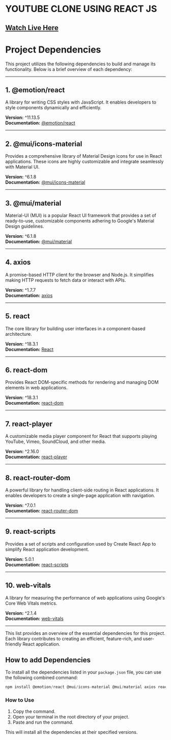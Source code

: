 # YOUTUBE CLONE USING REACT JS 
## [Watch Live Here](https://merry-melomakarona-bc626a.netlify.app/)

# Project Dependencies

This project utilizes the following dependencies to build and manage its functionality. Below is a brief overview of each dependency:

---

## **1. @emotion/react**
A library for writing CSS styles with JavaScript. It enables developers to style components dynamically and efficiently.

**Version:** ^11.13.5  
**Documentation:** [@emotion/react](https://emotion.sh/docs/introduction)

---

## **2. @mui/icons-material**
Provides a comprehensive library of Material Design icons for use in React applications. These icons are highly customizable and integrate seamlessly with Material UI.

**Version:** ^6.1.8  
**Documentation:** [@mui/icons-material](https://mui.com/material-ui/material-icons/)

---

## **3. @mui/material**
Material-UI (MUI) is a popular React UI framework that provides a set of ready-to-use, customizable components adhering to Google's Material Design guidelines.

**Version:** ^6.1.8  
**Documentation:** [@mui/material](https://mui.com/)

---

## **4. axios**
A promise-based HTTP client for the browser and Node.js. It simplifies making HTTP requests to fetch data or interact with APIs.

**Version:** ^1.7.7  
**Documentation:** [axios](https://axios-http.com/)

---

## **5. react**
The core library for building user interfaces in a component-based architecture.

**Version:** ^18.3.1  
**Documentation:** [React](https://react.dev/)

---

## **6. react-dom**
Provides React DOM-specific methods for rendering and managing DOM elements in web applications.

**Version:** ^18.3.1  
**Documentation:** [react-dom](https://reactjs.org/docs/react-dom.html)

---

## **7. react-player**
A customizable media player component for React that supports playing YouTube, Vimeo, SoundCloud, and other media.

**Version:** ^2.16.0  
**Documentation:** [react-player](https://github.com/CookPete/react-player)

---

## **8. react-router-dom**
A powerful library for handling client-side routing in React applications. It enables developers to create a single-page application with navigation.

**Version:** ^7.0.1  
**Documentation:** [react-router-dom](https://reactrouter.com/)

---

## **9. react-scripts**
Provides a set of scripts and configuration used by Create React App to simplify React application development.

**Version:** 5.0.1  
**Documentation:** [react-scripts](https://create-react-app.dev/docs/getting-started/)

---

## **10. web-vitals**
A library for measuring the performance of web applications using Google's Core Web Vitals metrics.

**Version:** ^2.1.4  
**Documentation:** [web-vitals](https://web.dev/vitals/)

---

This list provides an overview of the essential dependencies for this project. Each library contributes to creating an efficient, feature-rich, and user-friendly React application.


## **How to add Dependencies**

To install all the dependencies listed in your `package.json` file, you can use the following combined command:

```jsx
npm install @emotion/react @mui/icons-material @mui/material axios react-player react-router-dom react-scripts web-vitals

```

### **How to Use**
1. Copy the command.
2. Open your terminal in the root directory of your project.
3. Paste and run the command.

This will install all the dependencies at their specified versions.



